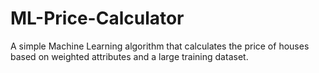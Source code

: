# ML-Price-Calculator
A simple Machine Learning algorithm that calculates the price of houses based on weighted attributes and a large training dataset.
